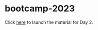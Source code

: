 # bootcamp-2023

Click [here](https://leap.2i2c.cloud/hub/user-redirect/git-pull?repo=https%3A%2F%2Fgithub.com%2Fleap-stc%2Fbootcamp-2023&urlpath=tree%2Fbootcamp-2023%2FCodes%2FDay2%2F&branch=main) to launch the material for Day 2.

